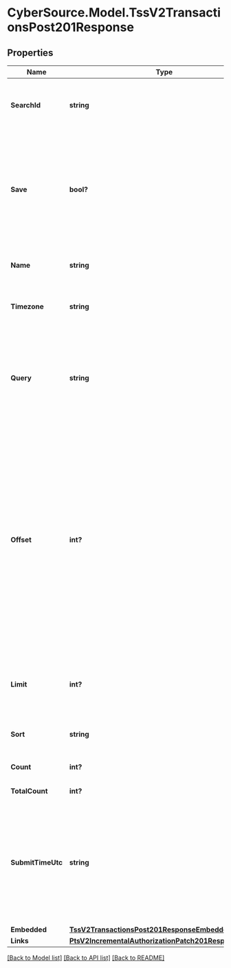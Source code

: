 # CyberSource.Model.TssV2TransactionsPost201Response
## Properties

Name | Type | Description | Notes
------------ | ------------- | ------------- | -------------
**SearchId** | **string** | An unique identification number assigned by CyberSource to identify each Search request. | [optional] 
**Save** | **bool?** | Indicates whether or not you want to save this search request for future use. The options are:  * &#x60;true&#x60; * &#x60;false&#x60; (default value)  If set to &#x60;true&#x60;, this field returns &#x60;searchID&#x60; in the response. You can use this value to retrieve the details of the saved search.  | [optional] 
**Name** | **string** | Name of this search. When &#x60;save&#x60; is set to &#x60;true&#x60;, this search is saved with this name.  | [optional] 
**Timezone** | **string** | Merchant’s time zone in ISO standard, using the TZ database format. For example: &#x60;America/Chicago&#x60;  | [optional] 
**Query** | **string** | String that contains the filters and variables for which you want to search. For information about supported field-filters and operators, see the [Query Filters]( https://developer.cybersource.com/api/developer-guides/dita-txn-search-details-rest-api-dev-guide-102718/txn-search-intro/txn-filtering.html) section of the Transaction Search Developer Guide.  | [optional] 
**Offset** | **int?** | Controls the starting point within the collection of results, which defaults to 0. The first item in the collection is retrieved by setting a zero offset.  For example, if you have a collection of 15 items to be retrieved from a resource and you specify limit&#x3D;5, you can retrieve the entire set of results in 3 successive requests by varying the offset value like this:  &#x60;offset&#x3D;0&#x60; &#x60;offset&#x3D;5&#x60; &#x60;offset&#x3D;10&#x60;  **Note:** If an offset larger than the number of results is provided, this will result in no embedded object being returned.  | [optional] 
**Limit** | **int?** | Controls the maximum number of items that may be returned for a single request. The default is 20, the maximum is 2500.  | [optional] 
**Sort** | **string** | A comma separated list of the following form:  &#x60;submitTimeUtc:desc&#x60;  | [optional] 
**Count** | **int?** | Results for this page, this could be below the limit. | [optional] 
**TotalCount** | **int?** | Total number of results. | [optional] 
**SubmitTimeUtc** | **string** | Time of request in UTC. Format: &#x60;YYYY-MM-DDThh:mm:ssZ&#x60; **Example** &#x60;2016-08-11T22:47:57Z&#x60; equals August 11, 2016, at 22:47:57 (10:47:57 p.m.). The &#x60;T&#x60; separates the date and the time. The &#x60;Z&#x60; indicates UTC.  Returned by Cybersource for all services.  | [optional] 
**Embedded** | [**TssV2TransactionsPost201ResponseEmbedded**](TssV2TransactionsPost201ResponseEmbedded.md) |  | [optional] 
**Links** | [**PtsV2IncrementalAuthorizationPatch201ResponseLinks**](PtsV2IncrementalAuthorizationPatch201ResponseLinks.md) |  | [optional] 

[[Back to Model list]](../README.md#documentation-for-models) [[Back to API list]](../README.md#documentation-for-api-endpoints) [[Back to README]](../README.md)

